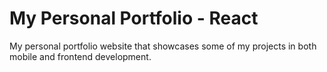 # My Personal Portfolio - React

My personal portfolio website that showcases some of my projects in both mobile and frontend development.
